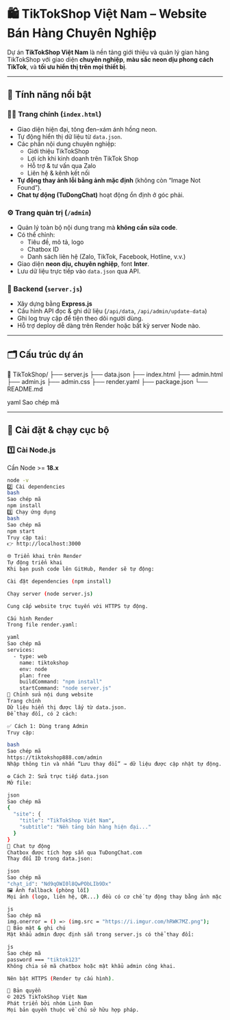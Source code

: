 # 🛍️ TikTokShop Việt Nam – Website Bán Hàng Chuyên Nghiệp

Dự án **TikTokShop Việt Nam** là nền tảng giới thiệu và quản lý gian hàng TikTokShop với giao diện **chuyên nghiệp**, **màu sắc neon dịu phong cách TikTok**, và **tối ưu hiển thị trên mọi thiết bị**.

---

## 🚀 Tính năng nổi bật

### 👨‍💻 Trang chính (`index.html`)
- Giao diện hiện đại, tông đen–xám ánh hồng neon.  
- Tự động hiển thị dữ liệu từ `data.json`.  
- Các phần nội dung chuyên nghiệp:
  - Giới thiệu TikTokShop  
  - Lợi ích khi kinh doanh trên TikTok Shop  
  - Hỗ trợ & tư vấn qua Zalo  
  - Liên hệ & kênh kết nối  
- **Tự động thay ảnh lỗi bằng ảnh mặc định** (không còn “Image Not Found”).  
- **Chat tự động (TuDongChat)** hoạt động ổn định ở góc phải.

### ⚙️ Trang quản trị (`/admin`)
- Quản lý toàn bộ nội dung trang mà **không cần sửa code**.  
- Có thể chỉnh:
  - Tiêu đề, mô tả, logo  
  - Chatbox ID  
  - Danh sách liên hệ (Zalo, TikTok, Facebook, Hotline, v.v.)  
- Giao diện **neon dịu, chuyên nghiệp**, font **Inter**.  
- Lưu dữ liệu trực tiếp vào `data.json` qua API.

### 🧩 Backend (`server.js`)
- Xây dựng bằng **Express.js**  
- Cấu hình API đọc & ghi dữ liệu (`/api/data`, `/api/admin/update-data`)  
- Ghi log truy cập để tiện theo dõi người dùng.  
- Hỗ trợ deploy dễ dàng trên Render hoặc bất kỳ server Node nào.

---

## 🗂 Cấu trúc dự án

📁 TikTokShop/
├── server.js
├── data.json
├── index.html
├── admin.html
├── admin.js
├── admin.css
├── render.yaml
├── package.json
└── README.md

yaml
Sao chép mã

---

## 🧠 Cài đặt & chạy cục bộ

### 1️⃣ Cài Node.js
Cần Node >= **18.x**

```bash
node -v
2️⃣ Cài dependencies
bash
Sao chép mã
npm install
3️⃣ Chạy ứng dụng
bash
Sao chép mã
npm start
Truy cập tại:
👉 http://localhost:3000

🌐 Triển khai trên Render
Tự động triển khai
Khi bạn push code lên GitHub, Render sẽ tự động:

Cài đặt dependencies (npm install)

Chạy server (node server.js)

Cung cấp website trực tuyến với HTTPS tự động.

Cấu hình Render
Trong file render.yaml:

yaml
Sao chép mã
services:
  - type: web
    name: tiktokshop
    env: node
    plan: free
    buildCommand: "npm install"
    startCommand: "node server.js"
🔧 Chỉnh sửa nội dung website
Trang chính
Dữ liệu hiển thị được lấy từ data.json.
Để thay đổi, có 2 cách:

✅ Cách 1: Dùng trang Admin
Truy cập:

bash
Sao chép mã
https://tiktokshop888.com/admin
Nhập thông tin và nhấn “Lưu thay đổi” → dữ liệu được cập nhật tự động.

⚙️ Cách 2: Sửa trực tiếp data.json
Mở file:

json
Sao chép mã
{
  "site": {
    "title": "TikTokShop Việt Nam",
    "subtitle": "Nền tảng bán hàng hiện đại..."
  }
}
💬 Chat tự động
Chatbox được tích hợp sẵn qua TuDongChat.com
Thay đổi ID trong data.json:

json
Sao chép mã
"chat_id": "Nd9qOWI0l8QwPObLIb9Dx"
🖼 Ảnh fallback (phòng lỗi)
Mọi ảnh (logo, liên hệ, QR...) đều có cơ chế tự động thay bằng ảnh mặc định:

js
Sao chép mã
img.onerror = () => (img.src = "https://i.imgur.com/hRWK7MZ.png");
🔐 Bảo mật & ghi chú
Mật khẩu admin được định sẵn trong server.js có thể thay đổi:

js
Sao chép mã
password === "tiktok123"
Không chia sẻ mã chatbox hoặc mật khẩu admin công khai.

Nên bật HTTPS (Render tự cấu hình).

👑 Bản quyền
© 2025 TikTokShop Việt Nam
Phát triển bởi nhóm Linh Dan
Mọi bản quyền thuộc về chủ sở hữu hợp pháp.

